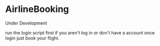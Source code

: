 # AirlineBooking

Under Development

run the login script first if you aren't log in or don't have a account
once login just book your flight.